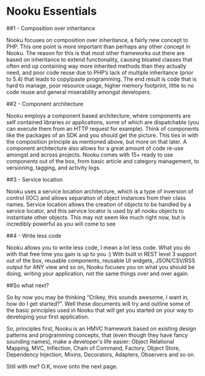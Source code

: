 # Nooku Essentials

##1 - Composition over inheritance

Nooku focuses on composition over inheritance, a fairly new concept to PHP. This one point is more important than perhaps any other concept in Nooku. The reason for this is that most other frameworks out there are based on inheritance to extend functionality, causing bloated classes that often end up containing way more inherited methods than they actually need, and poor code reuse due to PHP’s lack of multiple inheritance (prior to 5.4) that leads to copy/paste programming. The end result is code that is hard to manage, poor resource usage, higher memory footprint, little to no code reuse and general miserability amongst developers.

##2 - Component architecture

Nooku employs a component based architecture, where components are self contained libraries or applications, some of which are dispatchable (you can execute them from an HTTP request for example). Think of components like the packages of an SDK and you should get the picture. This ties in with the composition principle as mentioned above, but more on that later. A component architecture also allows for a great amount of code re-use amongst and across projects. Nooku comes with 15+ ready to use components out of the box, from basic article and category management, to versioning, tagging, and activity logs.

##3 - Service location

Nooku uses a service location architecture, which is a type of inversion of control (IOC) and allows separation of object instances from their class names. Service location allows the creation of objects to be handled by a service locator, and this service locator is used by all nooku objects to instantiate other objects. This may not seem like much right now, but is incredibly powerful as you will come to see

##4 - Write less code

Nooku allows you to write less code, I mean a lot less code. What you do with that free time you gain is up to you :) With built in REST level 3 support out of the box, reusable components, reusable UI widgets, JSON/CSV/RSS output for ANY view and so on, Nooku focuses you on what you should be doing, writing your application, not the same things over and over again.

##So what next?

So by now you may be thinking “Crikey, this sounds awesome, I want in, how do I get started?”.
Well these documents will try and outline some of the basic principles used in Nooku that will get you started on your way to developing your first application.

So, principles first, Nooku is an HMVC framework based on existing design patterns and programming concepts, that (even though they have fancy sounding names), make a developer's life easier: Object Relational Mapping, MVC, Inflection, Chain of Command, Factory, Object Store, Dependency Injection, Mixins, Decorators, Adapters, Observers and so on.

Still with me? O.K, move onto the next page.